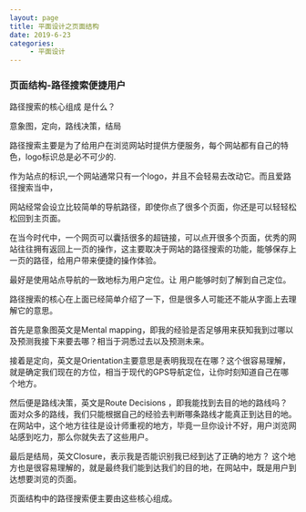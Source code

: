 ```yaml
---
layout: page
title: 平面设计之页面结构
date: 2019-6-23
categories:
     - 平面设计
---
```


### 页面结构-路径搜索便捷用户

路径搜索的核心组成 是什么？

意象图，定向，路线决策，结局

路径搜索主要是为了给用户在浏览网站时提供方便服务，每个网站都有自己的特色，logo标识总是必不可少的.

作为站点的标识,一个网站通常只有一个logo，并且不会轻易去改动它。而且爱路径搜索当中，

网站经常会设立比较简单的导航路径，即使你点了很多个页面，你还是可以轻轻松松回到主页面。

在当今时代中，一个网页可以囊括很多的超链接，可以点开很多个页面，优秀的网站往往拥有返回上一页的操作，这主要取决于网站的路径搜索的功能，能够保存上一页的路径，给用户带来便捷的操作体验。

最好是使用站点导航的一致地标为用户定位。让 用户能够时刻了解到自己定位。

路径搜索的核心在上面已经简单介绍了一下，但是很多人可能还不能从字面上去理解它的意思。

首先是意象图英文是Mental mapping，即我的经验是否足够用来获知我到过哪以及预测我接下来要去哪？相当于洞悉过去以及预测未来。

接着是定向，英文是Orientation主要意思是表明我现在在哪？这个很容易理解，就是确定我们现在的方位，相当于现代的GPS导航定位，让你时刻知道自己在哪个地方。

然后便是路线决策，英文是Route Decisions ，即我能找到去目的地的路线吗？ 面对众多的路线，我们只能根据自己的经验去判断哪条路线才能真正到达目的地。在网站中，这个地方往往是设计师重视的地方，毕竟一旦你设计不好，用户浏览网站感到吃力，那么你就失去了这些用户。
 
最后是结局，英文Closure，表示我是否能识别我已经到达了正确的地方？ 这个地方也是很容易理解的，就是最终我们能到达我们的目的地，在网站中，既是用户到达想要浏览的页面。

页面结构中的路径搜索便主要由这些核心组成。


